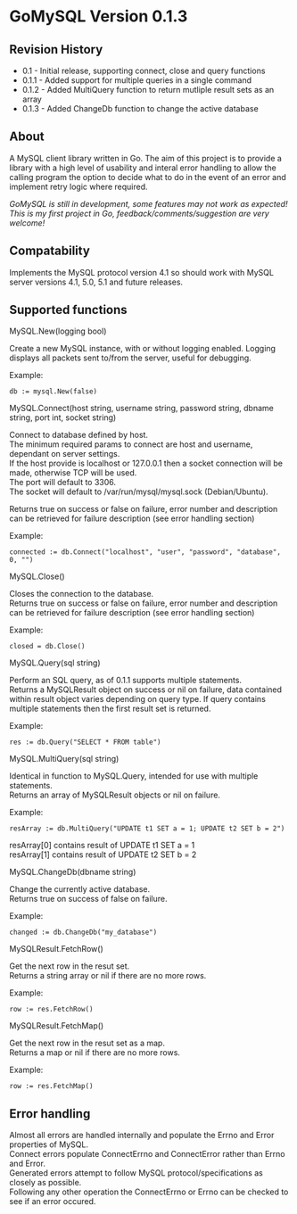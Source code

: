 GoMySQL Version 0.1.3
=====================

Revision History
----------------

* 0.1   - Initial release, supporting connect, close and query functions
* 0.1.1 - Added support for multiple queries in a single command
* 0.1.2 - Added MultiQuery function to return mutliple result sets as an array
* 0.1.3 - Added ChangeDb function to change the active database


About
-----

A MySQL client library written in Go. The aim of this project is to provide a library with a high level of usability and interal error handling to allow the calling program the option to decide what to do in the event of an error and implement retry logic where required.

*GoMySQL is still in development, some features may not work as expected! This is my first project in Go, feedback/comments/suggestion are very welcome!*


Compatability
-------------

Implements the MySQL protocol version 4.1 so should work with MySQL server versions 4.1, 5.0, 5.1 and future releases.


Supported functions
-------------------

MySQL.New(logging bool)

Create a new MySQL instance, with or without logging enabled.
Logging displays all packets sent to/from the server, useful for debugging.

Example:

`db := mysql.New(false)`

MySQL.Connect(host string, username string, password string, dbname string, port int, socket string)

Connect to database defined by host.  
The minimum required params to connect are host and username, dependant on server settings.  
If the host provide is localhost or 127.0.0.1 then a socket connection will be made, otherwise TCP will be used.  
The port will default to 3306.  
The socket will default to /var/run/mysql/mysql.sock (Debian/Ubuntu).  

Returns true on success or false on failure, error number and description can be retrieved for failure description (see error handling section)

Example:

`connected := db.Connect("localhost", "user", "password", "database", 0, "")`

MySQL.Close()

Closes the connection to the database.  
Returns true on success or false on failure, error number and description can be retrieved for failure description (see error handling section)

Example:

`closed = db.Close()`

MySQL.Query(sql string)

Perform an SQL query, as of 0.1.1 supports multiple statements.  
Returns a MySQLResult object on success or nil on failure, data contained within result object varies depending on query type. If query contains multiple statements then the first result set is returned.

Example:

`res := db.Query("SELECT * FROM table")`

MySQL.MultiQuery(sql string)

Identical in function to MySQL.Query, intended for use with multiple statements.  
Returns an array of MySQLResult objects or nil on failure.

Example:

`resArray := db.MultiQuery("UPDATE t1 SET a = 1; UPDATE t2 SET b = 2")`

resArray[0] contains result of UPDATE t1 SET a = 1  
resArray[1] contains result of UPDATE t2 SET b = 2

MySQL.ChangeDb(dbname string)

Change the currently active database.  
Returns true on success of false on failure.

Example:  

`changed := db.ChangeDb("my_database")`

MySQLResult.FetchRow()

Get the next row in the resut set.  
Returns a string array or nil if there are no more rows.

Example:

`row := res.FetchRow()`

MySQLResult.FetchMap()

Get the next row in the resut set as a map.  
Returns a map or nil if there are no more rows.

Example:

`row := res.FetchMap()`


Error handling
--------------

Almost all errors are handled internally and populate the Errno and Error properties of MySQL.  
Connect errors populate ConnectErrno and ConnectError rather than Errno and Error.  
Generated errors attempt to follow MySQL protocol/specifications as closely as possible.  
Following any other operation the ConnectErrno or Errno can be checked to see if an error occured.
